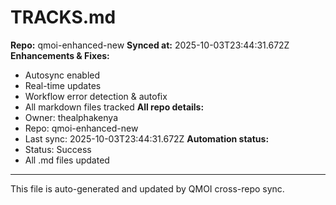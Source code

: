 # TRACKS.md

**Repo:** qmoi-enhanced-new
**Synced at:** 2025-10-03T23:44:31.672Z
**Enhancements & Fixes:**
- Autosync enabled
- Real-time updates
- Workflow error detection & autofix
- All markdown files tracked
**All repo details:**
- Owner: thealphakenya
- Repo: qmoi-enhanced-new
- Last sync: 2025-10-03T23:44:31.672Z
**Automation status:**
- Status: Success
- All .md files updated
---
This file is auto-generated and updated by QMOI cross-repo sync.
